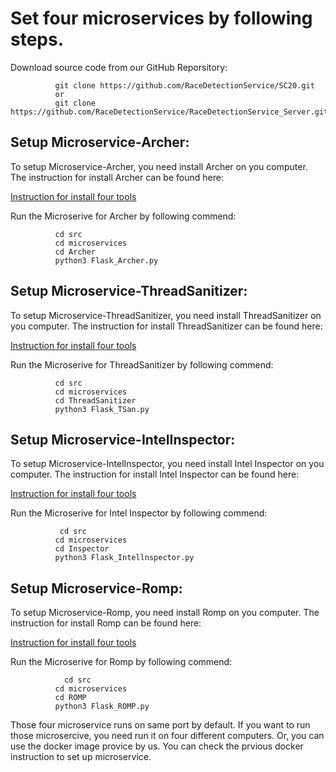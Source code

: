 # Set four microservices by following steps.

Download source code from our GitHub Reporsitory:

```
          git clone https://github.com/RaceDetectionService/SC20.git
          or
          git clone https://github.com/RaceDetectionService/RaceDetectionService_Server.git

```

## Setup Microservice-Archer: 

To setup Microservice-Archer, you need install Archer on you computer. The instruction for install Archer can be found here:

[Instruction for install four tools](InstallTool.md)

Run the Microserive for Archer by following commend:

```
          cd src
          cd microservices
          cd Archer
          python3 Flask_Archer.py
```

## Setup Microservice-ThreadSanitizer: 

To setup Microservice-ThreadSanitizer, you need install ThreadSanitizer on you computer. The instruction for install ThreadSanitizer can be found here:

[Instruction for install four tools](InstallTool.md)

Run the Microserive for ThreadSanitizer by following commend:

```
          cd src
          cd microservices
          cd ThreadSanitizer
          python3 Flask_TSan.py
```

## Setup Microservice-IntelInspector: 

To setup Microservice-IntelInspector, you need install Intel Inspector on you computer. The instruction for install Intel Inspector can be found here:

[Instruction for install four tools](InstallTool.md)

Run the Microserive for Intel Inspector by following commend:

```
 	       cd src
          cd microservices
          cd Inspector
          python3 Flask_Intellnspector.py
```

## Setup Microservice-Romp: 

To setup Microservice-Romp, you need install Romp on you computer. The instruction for install Romp can be found here:

[Instruction for install four tools](InstallTool.md)

Run the Microserive for Romp by following commend:

```
 	        cd src
          cd microservices
          cd ROMP
          python3 Flask_ROMP.py
```

Those four microservice runs on same port by default. If you want to run those microsercive, you need run it on four different computers. Or, you can use the docker image provice by us. You can check the prvious docker instruction to set up microservice.
